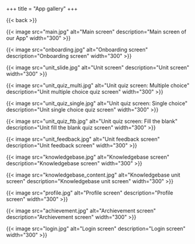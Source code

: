+++
title = "App gallery"
+++

{{< back >}}

{{< image src="main.jpg" alt="Main screen" description="Main screen of our App" width="300" >}}

{{< image src="onboarding.jpg" alt="Onboarding screen" description="Onboarding screen" width="300" >}}

{{< image src="unit_slide.jpg" alt="Unit screen" description="Unit screen" width="300" >}}

{{< image src="unit_quiz_multi.jpg" alt="Unit quiz screen: Multiple choice" description="Unit multiple choice quiz screen" width="300" >}}

{{< image src="unit_quiz_single.jpg" alt="Unit quiz screen: Single choice" description="Unit single choice quiz screen" width="300" >}}

{{< image src="unit_quiz_ftb.jpg" alt="Unit quiz screen: Fill the blank" description="Unit fill the blank quiz screen" width="300" >}}

{{< image src="unit_feedback.jpg" alt="Unit feedback screen" description="Unit feedback screen" width="300" >}}

{{< image src="knowledgebase.jpg" alt="Knowledgebase screen" description="Knowledgebase screen" width="300" >}}

{{< image src="knowledgebase_content.jpg" alt="Knowledgebase unit screen" description="Knowledgebase unit screen" width="300" >}}

{{< image src="profile.jpg" alt="Profile screen" description="Profile screen" width="300" >}}

{{< image src="achievement.jpg" alt="Archievement screen" description="Archievement screen" width="300" >}}

{{< image src="login.jpg" alt="Login screen" description="Login screen" width="300" >}}